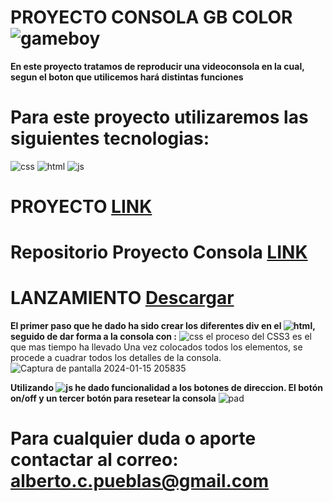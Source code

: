 # **PROYECTO CONSOLA GB COLOR** ![gameboy](https://github.com/AlbertoPueblas/Proyecto-Consola/assets/154467649/2237c0bb-5484-4224-9db6-e8ab382cb95b)
**En este proyecto tratamos de reproducir una videoconsola en la cual, segun el boton que utilicemos hará distintas funciones**
# Para este proyecto utilizaremos las siguientes tecnologias:
![css](https://img.shields.io/badge/CSS3-blue?logo=CSS3) ![html](https://img.shields.io/badge/html5-orange?logo=html5) ![js](https://img.shields.io/badge/JavaScript-yellow?logo=JavaScript)

# **PROYECTO**  [LINK](https://albertopueblas.github.io/Proyecto-Consola/)
 # **Repositorio Proyecto Consola**  [LINK](https://github.com/AlbertoPueblas/Proyecto-Consola)
 # **LANZAMIENTO** [Descargar](https://github.com/AlbertoPueblas/Proyecto-Consola/releases/tag/Demo)
 
**El primer paso que he dado ha sido crear los diferentes div en el ![html](https://img.shields.io/badge/html5-orange?logo=html5), 
seguido de dar forma a la consola con :** ![css](https://img.shields.io/badge/CSS3-blue?logo=CSS3)
el proceso del CSS3 es el que mas tiempo ha llevado
Una vez colocados todos los elementos, se procede a cuadrar todos los detalles de la consola.
![Captura de pantalla 2024-01-15 205835](https://github.com/AlbertoPueblas/Proyecto-Consola/assets/154467649/22884320-c885-4bdd-9f48-a435d304ef1e)

**Utilizando ![js](https://img.shields.io/badge/JavaScript-yellow?logo=JavaScript) he dado funcionalidad a los botones de direccion.
El botón on/off y un tercer botón para resetear la consola**
![pad](https://github.com/AlbertoPueblas/Proyecto-Consola/assets/154467649/e5f08e17-ce7d-46d8-a592-fe10f6af78a7)

# Para cualquier duda o aporte contactar al correo:  alberto.c.pueblas@gmail.com



